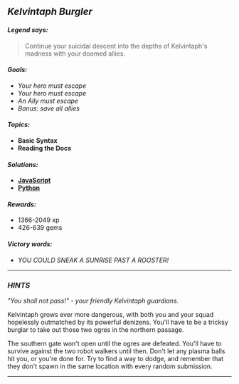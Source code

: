 ## _Kelvintaph Burgler_

#### _Legend says:_
> Continue your suicidal descent into the depths of Kelvintaph's madness with your doomed allies.

#### _Goals:_
+ _Your hero must escape_
+ _Your hero must escape_
+ _An Ally must escape_
+ _Bonus: save all allies_

#### _Topics:_
+ **Basic Syntax**
+ **Reading the Docs**

#### _Solutions:_
+ **[JavaScript](kelvintaphBurgler.js)**
+ **[Python](kelvintaph_burgler.py)**

#### _Rewards:_
+ 1366-2049 xp
+ 426-639 gems

#### _Victory words:_
+ _YOU COULD SNEAK A SUNRISE PAST A ROOSTER!_

___

### _HINTS_

_"You shall not pass!" - your friendly Kelvintaph guardians._

Kelvintaph grows ever more dangerous, with both you and your squad hopelessly outmatched by its powerful denizens. You'll have to be a tricksy burglar to take out those two ogres in the northern passage.

The southern gate won't open until the ogres are defeated. You'll have to survive against the two robot walkers until then. Don't let any plasma balls hit you, or you're done for. Try to find a way to dodge, and remember that they don't spawn in the same location with every random submission.

___
